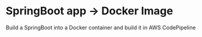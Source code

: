 # SpringBoot app -> Docker Image

Build a SpringBoot into a Docker container and build it in AWS CodePipeline